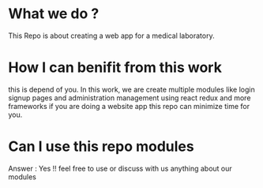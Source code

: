 # What we do ?
This Repo is about creating a web app for a medical laboratory.

# How I can benifit from this work 
this is depend of you. In this work, we are create multiple modules like login signup pages and administration 
management using react redux and more frameworks if you are doing a website app this repo can minimize time for you.

# Can I use this repo modules
Answer : Yes !! feel free to use or discuss with us anything about our modules